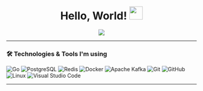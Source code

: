 <h1 align="center">Hello, World! <img src="https://media.giphy.com/media/hvRJCLFzcasrR4ia7z/giphy.gif" width="35"></h1>

<p align="center">
  <a href="https://github.com/fairyland0926"><img src="https://readme-typing-svg.herokuapp.com/?lines=I'am%20a%20Golang%20Developer;Passionate%20about%20coding;Always%20learning%20new%20tech&font=Pacifico&center=true&width=650&height=120&color=00ADD8&vCenter=true&size=45%22"></a>
</p>


---

### 🛠️ Technologies & Tools I'm using


![Go](https://img.shields.io/badge/-Go-00ADD8?style=for-the-badge&logo=go&logoColor=white&style=plastic)
![PostgreSQL](https://img.shields.io/badge/-PostgreSQL-4169E1?style=for-the-badge&logo=postgresql&logoColor=white&style=plastic)
![Redis](https://img.shields.io/badge/-Redis-DC382D?style=for-the-badge&logo=redis&logoColor=white&style=plastic)
![Docker](https://img.shields.io/badge/-Docker-2496ED?style=for-the-badge&logo=docker&logoColor=white&style=plastic)
![Apache Kafka](https://img.shields.io/badge/-Kafka-231F20?style=for-the-badge&logo=apache-kafka&logoColor=white&style=plastic)
![Git](https://img.shields.io/badge/-Git-F05032?style=for-the-badge&logo=git&logoColor=white&style=plastic)
![GitHub](https://img.shields.io/badge/-GitHub-181717?style=for-the-badge&logo=github&logoColor=white&style=plastic)
![Linux](https://img.shields.io/badge/-Linux-FCC624?style=for-the-badge&logo=linux&logoColor=black&style=plastic)
![Visual Studio Code](https://img.shields.io/badge/-VS%20Code-007ACC?style=for-the-badge&logo=visual-studio-code&logoColor=white&style=plastic)

---

<!---
keenoobi/keenoobi is a ✨ special ✨ repository because its `README.md` (this file) appears on your GitHub profile.
You can click the Preview link to take a look at your changes.
--->
